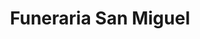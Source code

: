 ---
title: "Funeraria San Miguel"
url: /monterrey-bataquez/funeraria-san-miguel/
shop: directores de funerarias
---